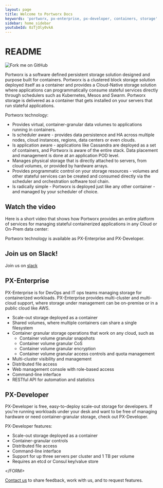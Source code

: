```yaml
---
layout: page
title: Welcome to Portworx Docs
keywords: 'portworx, px-enterprise, px-developer, containers, storage'
sidebar: home_sidebar
youtubeId: 0zTjOly0vkA
---
```


# README

![Fork me on GitHub](https://camo.githubusercontent.com/652c5b9acfaddf3a9c326fa6bde407b87f7be0f4/68747470733a2f2f73332e616d617a6f6e6177732e636f6d2f6769746875622f726962626f6e732f666f726b6d655f72696768745f6f72616e67655f6666373630302e706e67)

Portworx is a software defined persistent storage solution designed and purpose built for containers. Portworx is a clustered block storage solution deployed itself as a container and provides a Cloud-Native storage solution where applications can programmatically consume stateful services directly through schedulers such as Kubernetes, Mesos and Swarm. Portworx storage is delivered as a container that gets installed on your servers that run stateful applications.

Portworx technology:

* Provides virtual, container-granular data volumes to applications running in containers.
* Is scheduler aware - provides data persistence and HA across multiple nodes, cloud instances, regions, data centers or even clouds.
* Is application aware - applications like Cassandra are deployed as a set of containers, and Portworx is aware of the entire stack.  Data placement and management is done at an application POD level.
* Manages physical storage that is directly attached to servers, from cloud volumes, or provided by hardware arrays.
* Provides programmatic control on your storage resources - volumes and other stateful services can be created and consumed directly via the scheduler and orchestration software tool chain.
* Is radically simple - Portworx is deployed just like any other container - and managed by your scheduler of choice.

## Watch the video

Here is a short video that shows how Portworx provides an entire platform of services for managing stateful containerized applications in any Cloud or On-Prem data center:

Portworx technology is available as PX-Enterprise and PX-Developer.

## Join us on Slack!

Join us on [slack](http://slack.portworx.com)

## PX-Enterprise

PX-Enterprise is for DevOps and IT ops teams managing storage for containerized workloads. PX-Enterprise provides multi-cluster and multi-cloud support, where storage under management can be on-premise or in a public cloud like AWS.

* Scale-out storage deployed as a container
* Shared volumes, where multiple containers can share a single filesystem
* Container granular storage operations that work on any cloud, such as
  * Container volume granular snapshots
  * Container volume granular CoS
  * Container volume granular encryption
  * Container volume granular access controls and quota management
* Multi-cluster visibility and management
* Distributed file access
* Web management console with role-based access
* Command-line interface
* RESTful API for automation and statistics

## PX-Developer

PX-Developer is free, easy-to-deploy scale-out storage for developers. If you're running workloads under your desk and want to be free of managing hardware or need container-granular storage, check out PX-Developer.

PX-Developer features:

* Scale-out storage deployed as a container
* Container-granular controls
* Distributed file access
* Command-line interface
* Support for up three servers per cluster and 1 TB per volume
* Requires an etcd or Consul key/value store

 &lt;/FORM&gt;   


[Contact us](http://portworx.com/contact-us/) to share feedback, work with us, and to request features.

